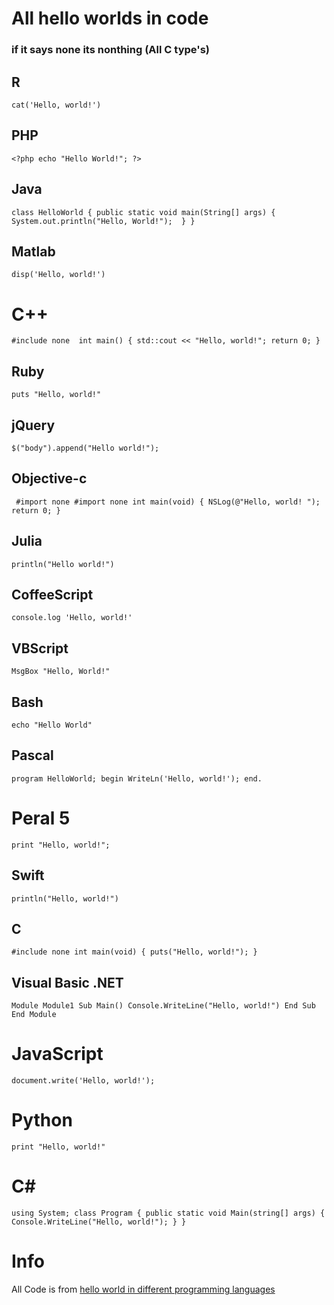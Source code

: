# All hello worlds in code
### if it says none its nonthing (All C type's)
## R
`
cat('Hello, world!')
`

## PHP
`<?php echo "Hello World!"; ?>
`

## Java
`
class HelloWorld {
    public static void main(String[] args) {
        System.out.println("Hello, World!"); 
    }
}
`

## Matlab
`
disp('Hello, world!')
`

# C++
`
#include none 
int main()
{
    std::cout << "Hello, world!";
    return 0;
}
`

## Ruby
`
puts "Hello, world!"
`

## jQuery
`
$("body").append("Hello world!");
`

## Objective-c
`
#import none #import none
int main(void)
{
NSLog(@"Hello, world!
");
return 0;
}`

## Julia
`
println("Hello world!")
`

## CoffeeScript
`
console.log 'Hello, world!'
`

## VBScript
`
MsgBox "Hello, World!"
`

## Bash
`echo "Hello World"`

## Pascal
`
program HelloWorld;
begin
WriteLn('Hello, world!');
end.
`

# Peral 5
`
print "Hello, world!";
`

## Swift
`
println("Hello, world!")
`

## C
`
#include none
int main(void)
{
    puts("Hello, world!");
}
`

## Visual Basic .NET
`
Module Module1
    Sub Main()
        Console.WriteLine("Hello, world!")
    End Sub
End Module
`

# JavaScript
`
document.write('Hello, world!');
`

# Python
`
print "Hello, world!"
`

# C#
`
using System;
class Program
{
    public static void Main(string[] args)
    {
        Console.WriteLine("Hello, world!");
    }
}
`

# **Info**
All Code is from [hello world in different programming languages](https://tutorial.eyehunts.com/info/hello-world-in-different-programming-languages-codes)
